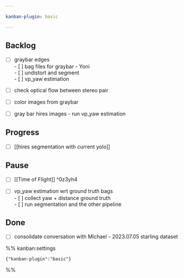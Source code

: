 ```yaml
---

kanban-plugin: basic

---
```


## Backlog

- [ ] graybar edges<br>- [ ] bag files for graybar - Yoni<br>- [ ] undistort and segment<br>- [ ] vp_yaw estimation
- [ ] check optical flow between stereo pair
- [ ] color images from graybar
- [ ] gray bar hires images - run vp_yaw estimation


## Progress

- [ ] [[hires segmentation with current yolo]]


## Pause

- [ ] [[Time of Flight]] ^0z3yh4
- [ ] vp_yaw estimation wrt ground truth bags<br>- [ ]  collect yaw + distance ground truth<br>- [ ]  run segmentation and the other pipeline


## Done

- [ ] consolidate conversation with Michael - 2023.07.05 starling dataset




%% kanban:settings
```
{"kanban-plugin":"basic"}
```
%%